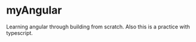 # myAngular
Learning angular through building from scratch. Also this is a practice with typescript.
